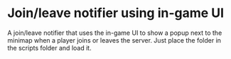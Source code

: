Join/leave notifier using in-game UI
================

A join/leave notifier that uses the in-game UI to show a popup next to the minimap when a player joins or leaves the server. Just place the folder in the scripts folder and load it. 
